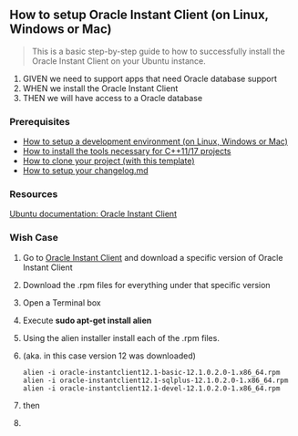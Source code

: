 
## How to setup Oracle Instant Client (on Linux, Windows or Mac)
> This is a basic step-by-step guide to how to successfully install the Oracle Instant Client on your Ubuntu instance.

 1. GIVEN we need to support apps that need Oracle database support
 2. WHEN we install the Oracle Instant Client
 3. THEN we will have access to a Oracle database

### Prerequisites

- [How to setup a development environment (on Linux, Windows or Mac)](https://github.com/perriera/extras_oci/blob/dev/docs/ENVIRONMENT.md)
- [How to install the tools necessary for C++11/17 projects](https://github.com/perriera/extras_oci/blob/dev/docs/INSTALL.md)
- [How to clone your project (with this template)](https://github.com/perriera/extras_oci/blob/dev/docs/CLONE.md)
- [How to setup your changelog.md](https://github.com/perriera/extras_oci/blob/dev/docs/CHANGELOG.md)

### Resources
[Ubuntu documentation: Oracle Instant Client](https://help.ubuntu.com/community/Oracle%20Instant%20Client)

### Wish Case

 1. Go to [Oracle Instant Client](https://help.ubuntu.com/community/Oracle%20Instant%20Client) and download a specific version of Oracle Instant Client
 2. Download the .rpm files for everything under that specific version
 3. Open a Terminal box 
 4. Execute **sudo apt-get install alien**
 5. Using the alien installer install each of the .rpm files.
 6. (aka. in this case version 12 was downloaded)

		alien -i oracle-instantclient12.1-basic-12.1.0.2.0-1.x86_64.rpm
		alien -i oracle-instantclient12.1-sqlplus-12.1.0.2.0-1.x86_64.rpm
		alien -i oracle-instantclient12.1-devel-12.1.0.2.0-1.x86_64.rpm

7. then
8. 
